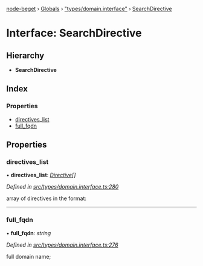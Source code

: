 [node-beget](../README.md) › [Globals](../globals.md) › ["types/domain.interface"](../modules/_types_domain_interface_.md) › [SearchDirective](_types_domain_interface_.searchdirective.md)

# Interface: SearchDirective

## Hierarchy

* **SearchDirective**

## Index

### Properties

* [directives_list](_types_domain_interface_.searchdirective.md#directives_list)
* [full_fqdn](_types_domain_interface_.searchdirective.md#full_fqdn)

## Properties

###  directives_list

• **directives_list**: *[Directive](_types_domain_interface_.directive.md)[]*

*Defined in [src/types/domain.interface.ts:280](https://github.com/olehcambel/node-beget/blob/9994d31/src/types/domain.interface.ts#L280)*

array of directives in the format:

___

###  full_fqdn

• **full_fqdn**: *string*

*Defined in [src/types/domain.interface.ts:276](https://github.com/olehcambel/node-beget/blob/9994d31/src/types/domain.interface.ts#L276)*

full domain name;
